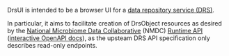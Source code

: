 DrsUI is intended to be a browser UI for a [data repository service (DRS)](https://ga4gh.github.io/data-repository-service-schemas/preview/release/drs-1.0.0/docs/).

In particular, it aims to facilitate creation of DrsObject resources as desired by the [National Microbiome Data Collaborative](https://microbiomedata.org/) (NMDC) [Runtime API](https://github.com/microbiomedata/nmdc-runtime/) ([interactive OpenAPI docs](https://api.dev.microbiomedata.org/docs#/objects)), as the upsteam DRS API specification only describes read-only endpoints.

